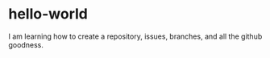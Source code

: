# hello-world
I am learning how to create a repository, issues, branches, and all the github goodness.
